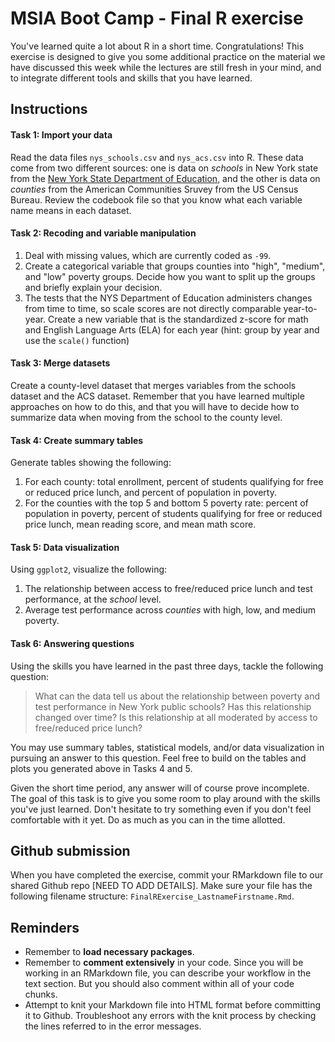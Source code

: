 # MSIA Boot Camp - Final R exercise

You've learned quite a lot about R in a short time. Congratulations! This exercise is designed to give you some additional practice on the material we have discussed this week while the lectures are still fresh in your mind, and to integrate different tools and skills that you have learned.

## Instructions

#### Task 1: Import your data 

Read the data files `nys_schools.csv` and `nys_acs.csv` into R. These data come from two different sources: one is data on *schools* in New York state from the [New York State Department of Education](http://data.nysed.gov/downloads.php), and the other is data on *counties* from the American Communities Sruvey from the US Census Bureau. Review the codebook file so that you know what each variable name means in each dataset. 

#### Task 2: Recoding and variable manipulation

1. Deal with missing values, which are currently coded as `-99`.
2. Create a categorical variable that groups counties into "high", "medium", and "low" poverty groups. Decide how you want to split up the groups and briefly explain your decision. 
3. The tests that the NYS Department of Education administers changes from time to time, so scale scores are not directly comparable year-to-year. Create a new variable that is the standardized z-score for math and English Language Arts (ELA) for each year (hint: group by year and use the `scale()` function)

#### Task 3: Merge datasets

Create a county-level dataset that merges variables from the schools dataset and the ACS dataset. Remember that you have learned multiple approaches on how to do this, and that you will have to decide how to summarize data when moving from the school to the county level.

#### Task 4: Create summary tables

Generate tables showing the following:

1. For each county: total enrollment, percent of students qualifying for free or reduced price lunch, and percent of population in poverty.
2. For the counties with the top 5 and bottom 5 poverty rate: percent of population in poverty, percent of students qualifying for free or reduced price lunch, mean reading score, and mean math score.

#### Task 5: Data visualization

Using `ggplot2`, visualize the following:

1. The relationship between access to free/reduced price lunch and test performance, at the *school* level.
2. Average test performance across *counties* with high, low, and medium poverty.

#### Task 6: Answering questions

Using the skills you have learned in the past three days, tackle the following question: 

> What can the data tell us about the relationship between poverty and test performance in New York public schools? Has this relationship changed over time? Is this relationship at all moderated by access to free/reduced price lunch?

You may use summary tables, statistical models, and/or data visualization in pursuing an answer to this question. Feel free to build on the tables and plots you generated above in Tasks 4 and 5.

Given the short time period, any answer will of course prove incomplete. The goal of this task is to give you some room to play around with the skills you've just learned. Don't hesitate to try something even if you don't feel comfortable with it yet. Do as much as you can in the time allotted.

## Github submission

When you have completed the exercise, commit your RMarkdown file to our shared Github repo [NEED TO ADD DETAILS]. Make sure your file has the following filename structure: `FinalRExercise_LastnameFirstname.Rmd`.

## Reminders

- Remember to **load necessary packages**.
- Remember to **comment extensively** in your code. Since you will be working in an RMarkdown file, you can describe your workflow in the text section. But you should also comment within all of your code chunks.
- Attempt to knit your Markdown file into HTML format before committing it to Github. Troubleshoot any errors with the knit process by checking the lines referred to in the error messages.